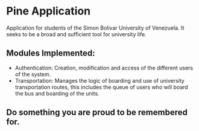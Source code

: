 # Pine Application

Application for students of the Simon Bolivar University of Venezuela. It seeks to be a broad and sufficient tool for university life.

## Modules Implemented:
- Authentication: Creation, modification and access of the different users of the system.
- Transportation: Manages the logic of boarding and use of university transportation routes, this includes the queue of users who will board the bus and boarding of the units.

## Do something you are proud to be remembered for.